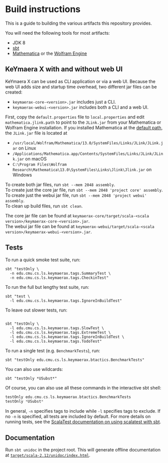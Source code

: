 # Build instructions

This is a guide to building the various artifacts this repository provides.

You will need the following tools for most artifacts:

- JDK 8
- [sbt](https://www.scala-sbt.org/)
- [Mathematica](https://www.wolfram.com/mathematica/)
  or the [Wolfram Engine](https://www.wolfram.com/engine/)

## KeYmaera X with and without web UI

KeYmaera X can be used as CLI application or via a web UI.
Because the web UI adds size and startup time overhead,
two different jar files can be created:

- `keymaerax-core-<version>.jar` includes just a CLI.
- `keymaerax-webui-<version>.jar` includes both a CLI and a web UI.

First, copy the `default.properties` file to `local.properties`
and edit `mathematica.jlink.path` to point to the `JLink.jar` from your Mathematica or Wolfram Engine installation.
If you installed Mathematica at the
[default path](https://reference.wolfram.com/language/tutorial/WolframSystemFileOrganization.html),
the `JLink.jar` file is located at

- `/usr/local/Wolfram/Mathematica/13.0/SystemFiles/Links/JLink/JLink.jar` on Linux
- `/Applications/Mathematica.app/Contents/SystemFiles/Links/JLink/JLink.jar` on macOS
- `C:\Program Files\Wolfram Research\Mathematica\13.0\SystemFiles\Links\Jlink\Jlink.jar` on Windows

To create both jar files, run `sbt --mem 2048 assembly`.  
To create just the core jar file, run `sbt --mem 2048 'project core' assembly`.  
To create just the webui jar file, run `sbt --mem 2048 'project webui' assembly`.  
To clean up build files, run `sbt clean`.

The core jar file can be found at `keymaerax-core/target/scala-<scala version>/keymaerax-core-<version>.jar`.  
The webui jar file can be found at `keymaerax-webui/target/scala-<scala version>/keymaerax-webui-<version>.jar`.  

## Tests

To run a quick smoke test suite, run:
```shell
sbt "testOnly \
  -n edu.cmu.cs.ls.keymaerax.tags.SummaryTest \
  -n edu.cmu.cs.ls.keymaerax.tags.CheckinTest"
```

To run the full but lengthy test suite, run:
```shell
sbt "test \
  -l edu.cmu.cs.ls.keymaerax.tags.IgnoreInBuildTest"
```
To leave out slower tests, run:
```shell

sbt "testOnly \
  -l edu.cmu.cs.ls.keymaerax.tags.SlowTest \
  -l edu.cmu.cs.ls.keymaerax.tags.ExtremeTest \
  -l edu.cmu.cs.ls.keymaerax.tags.IgnoreInBuildTest \
  -l edu.cmu.cs.ls.keymaerax.tags.TodoTest"
```

To run a single test (e.g. `BenchmarkTests`), run:
```shell
sbt "testOnly edu.cmu.cs.ls.keymaerax.btactics.BenchmarkTests"
```
You can also use wildcards:
```shell
sbt "testOnly *USubst*"
```

Of course, you can also use all these commands in the interactive sbt shell:
```sbt
testOnly edu.cmu.cs.ls.keymaerax.btactics.BenchmarkTests
testOnly *USubst*
```

In general, `-n` specifies tags to include while `-l` specifies tags to exclude.
If no `-n` is specified, all tests are included by default.
For more details on running tests, see the
[ScalaTest documentation on using scalatest with sbt](https://www.scalatest.org/user_guide/using_scalatest_with_sbt).

## Documentation

Run `sbt unidoc` in the project root.
This will generate offline documentation at
[`target/scala-2.12/unidoc/index.html`](target/scala-2.12/unidoc/index.html).

